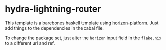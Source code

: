 # hydra-lightning-router

This template is a barebones haskell template using
[horizon-platform](https://gitlab.horizon-haskell.net/package-sets/horizon-platform).
Just add things to the dependencies in the cabal file.

To change the package set, just alter the `horizon` input field in the `flake.nix` to
a different url and ref.


